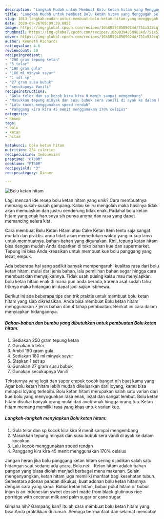 ```yaml
---
description: "Langkah Mudah untuk Membuat Bolu ketan hitam yang Menggugah Selera"
title: "Langkah Mudah untuk Membuat Bolu ketan hitam yang Menggugah Selera"
slug: 1013-langkah-mudah-untuk-membuat-bolu-ketan-hitam-yang-menggugah-selera
date: 2020-09-26T05:09:39.695Z
image: https://img-global.cpcdn.com/recipes/16b883948509024d/751x532cq70/bolu-ketan-hitam-foto-resep-utama.jpg
thumbnail: https://img-global.cpcdn.com/recipes/16b883948509024d/751x532cq70/bolu-ketan-hitam-foto-resep-utama.jpg
cover: https://img-global.cpcdn.com/recipes/16b883948509024d/751x532cq70/bolu-ketan-hitam-foto-resep-utama.jpg
author: Kenneth Richards
ratingvalue: 4.6
reviewcount: 10
recipeingredient:
- "250 gram tepung ketan"
- "5 telor"
- "190 gram gula"
- "180 ml minyak sayur"
- "1 sdt sp"
- "27 gram susu bubuk"
- "secukupnya Vanili"
recipeinstructions:
- "Gula telor dan sp kocok kira kira 9 menit sampai mengembang"
- "Masukkan tepung minyak dan susu bubuk sera vanili di ayak ke dalam kocokan"
- "Lalu kocok menggunakan speed rendah"
- "Panggang kira kira 45 menit menggunakan 170% celsius"
categories:
- Resep
tags:
- bolu
- ketan
- hitam

katakunci: bolu ketan hitam 
nutrition: 234 calories
recipecuisine: Indonesian
preptime: "PT39M"
cooktime: "PT30M"
recipeyield: "3"
recipecategory: Dinner

---
```



![Bolu ketan hitam](https://img-global.cpcdn.com/recipes/16b883948509024d/751x532cq70/bolu-ketan-hitam-foto-resep-utama.jpg)

Lagi mencari ide resep bolu ketan hitam yang unik? Cara membuatnya memang susah-susah gampang. Kalau keliru mengolah maka hasilnya tidak akan memuaskan dan justru cenderung tidak enak. Padahal bolu ketan hitam yang enak harusnya sih punya aroma dan rasa yang dapat memancing selera kita.

Cara membuat Bolu Ketan Hitam atau Cake Ketan Item tentu saja sangat mudah dan praktis. anda tidak akan memerlukan waktu yang cukup lama untuk membuatnya. bahan-bahan yang digunakan. Kini, tepung ketan hitam bisa dengan mudah Anda dapatkan di toko bahan kue dan supermarket. Tepung ini bisa Anda kreasikan untuk membuat kue bolu panggang yang lezat, empuk.

Ada beberapa hal yang sedikit banyak mempengaruhi kualitas rasa dari bolu ketan hitam, mulai dari jenis bahan, lalu pemilihan bahan segar hingga cara membuat dan menyajikannya. Tidak usah pusing kalau mau menyiapkan bolu ketan hitam enak di mana pun anda berada, karena asal sudah tahu triknya maka hidangan ini dapat jadi sajian istimewa.


Berikut ini ada beberapa tips dan trik praktis untuk membuat bolu ketan hitam yang siap dikreasikan. Anda bisa membuat Bolu ketan hitam menggunakan 7 jenis bahan dan 4 tahap pembuatan. Berikut ini cara dalam menyiapkan hidangannya.

<!--inarticleads1-->

##### Bahan-bahan dan bumbu yang dibutuhkan untuk pembuatan Bolu ketan hitam:

1. Sediakan 250 gram tepung ketan
1. Gunakan 5 telor
1. Ambil 190 gram gula
1. Sediakan 180 ml minyak sayur
1. Siapkan 1 sdt sp
1. Gunakan 27 gram susu bubuk
1. Gunakan secukupnya Vanili


Teksturnya yang legit dan super empuk cocok banget nih buat kamu yang Agar bolu ketan hitam lebih mudah dikeluarkan dari loyang, kamu bisa melapisi loyang terlebihi. Bolu ketan hitam merupakan salah satu varian dari kue bolu yang menyuguhkan rasa enak, lezat dan sangat lembut. Bolu ketan hitam disukai banyak orang mulai dari anak-anak hingga orang tua. Ketan hitam memang memiliki rasa yang khas untuk varian kue. 

<!--inarticleads2-->

##### Langkah-langkah menyiapkan Bolu ketan hitam:

1. Gula telor dan sp kocok kira kira 9 menit sampai mengembang
1. Masukkan tepung minyak dan susu bubuk sera vanili di ayak ke dalam kocokan
1. Lalu kocok menggunakan speed rendah
1. Panggang kira kira 45 menit menggunakan 170% celsius


Jangan heran jika bolu panggang ketan hitam sering dijadikan salah satu hidangan saat sedang ada acara. Bola.net - Ketan hitam adalah bahan pangan yang biasa diolah menjadi berbagai menu makanan. Selain mengenyangkan, ketan hitam juga memiliki manfaat bagi kesehatan tubuh. Sementara adonan pandan dikukus, buat adonan bolu ketan hitamnya dengan cara yang sama. Bubur ketan hitam, bubur pulut hitam or bubur injun is an Indonesian sweet dessert made from black glutinous rice porridge with coconut milk and palm sugar or cane sugar. 

Gimana nih? Gampang kan? Itulah cara membuat bolu ketan hitam yang bisa Anda praktikkan di rumah. Semoga bermanfaat dan selamat mencoba!
